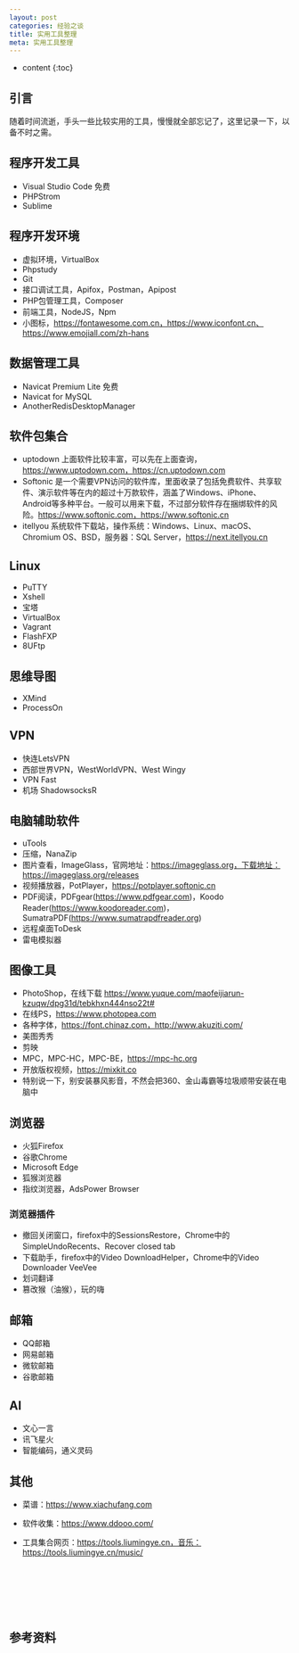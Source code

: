 ```yaml
---
layout: post
categories: 经验之谈
title: 实用工具整理
meta: 实用工具整理
---
```

* content
{:toc}

## 引言

随着时间流逝，手头一些比较实用的工具，慢慢就全部忘记了，这里记录一下，以备不时之需。

## 程序开发工具

* Visual Studio Code 免费
* PHPStrom
* Sublime

## 程序开发环境

* 虚拟环境，VirtualBox
* Phpstudy
* Git
* 接口调试工具，Apifox，Postman，Apipost
* PHP包管理工具，Composer
* 前端工具，NodeJS，Npm
* 小图标，https://fontawesome.com.cn，https://www.iconfont.cn、https://www.emojiall.com/zh-hans


## 数据管理工具

* Navicat Premium Lite 免费
* Navicat for MySQL
* AnotherRedisDesktopManager

## 软件包集合

* uptodown 上面软件比较丰富，可以先在上面查询，https://www.uptodown.com，https://cn.uptodown.com
* Softonic 是一个需要VPN访问的软件库，里面收录了包括免费软件、共享软件、演示软件等在内的超过十万款软件，涵盖了Windows、iPhone、Android等多种平台。一般可以用来下载，不过部分软件存在捆绑软件的风险。https://www.softonic.com，https://www.softonic.cn
* itellyou 系统软件下载站，操作系统：Windows、Linux、macOS、Chromium OS、BSD，服务器：SQL Server，https://next.itellyou.cn

## Linux

* PuTTY
* Xshell
* 宝塔
* VirtualBox
* Vagrant
* FlashFXP
* 8UFtp

## 思维导图

* XMind
* ProcessOn

## VPN

* 快连LetsVPN
* 西部世界VPN，WestWorldVPN、West Wingy
* VPN Fast
* 机场 ShadowsocksR

## 电脑辅助软件

* uTools
* 压缩，NanaZip
* 图片查看，ImageGlass，官网地址：https://imageglass.org，下载地址：https://imageglass.org/releases
* 视频播放器，PotPlayer，https://potplayer.softonic.cn
* PDF阅读，PDFgear(https://www.pdfgear.com)，Koodo Reader(https://www.koodoreader.com)，SumatraPDF(https://www.sumatrapdfreader.org)
* 远程桌面ToDesk 
* 雷电模拟器

## 图像工具

* PhotoShop，在线下载 https://www.yuque.com/maofeijiarun-kzuqw/dpg31d/tebkhxn444nso22t#
* 在线PS，https://www.photopea.com
* 各种字体，https://font.chinaz.com，http://www.akuziti.com/
* 美图秀秀
* 剪映
* MPC，MPC-HC，MPC-BE，https://mpc-hc.org
* 开放版权视频，https://mixkit.co
* 特别说一下，别安装暴风影音，不然会把360、金山毒霸等垃圾顺带安装在电脑中

## 浏览器

* 火狐Firefox
* 谷歌Chrome
* Microsoft Edge
* 狐猴浏览器
* 指纹浏览器，AdsPower Browser

### 浏览器插件

* 撤回关闭窗口，firefox中的SessionsRestore，Chrome中的SimpleUndoRecents、Recover closed tab
* 下载助手，firefox中的Video DownloadHelper，Chrome中的Video Downloader VeeVee
* 划词翻译
* 篡改猴（油猴），玩的嗨

## 邮箱

* QQ邮箱
* 网易邮箱
* 微软邮箱
* 谷歌邮箱

## AI 

* 文心一言
* 讯飞星火
* 智能编码，通义灵码

## 其他

* 菜谱：https://www.xiachufang.com

* 软件收集：https://www.ddooo.com/

* 工具集合网页：https://tools.liumingye.cn，音乐：https://tools.liumingye.cn/music/



<br/><br/><br/><br/><br/>
## 参考资料

